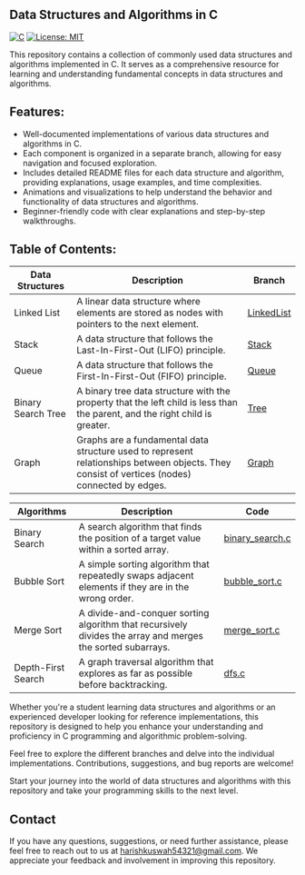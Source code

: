 ## Data Structures and Algorithms in C
[![C](https://img.shields.io/badge/language-C-blue.svg)](https://en.wikipedia.org/wiki/C_(programming_language))  [![License: MIT](https://img.shields.io/badge/License-MIT-gre.svg)](https://opensource.org/licenses/MIT)

This repository contains a collection of commonly used data structures and algorithms implemented in C. It serves as a comprehensive resource for learning and understanding fundamental concepts in data structures and algorithms.

## Features:
- Well-documented implementations of various data structures and algorithms in C.
- Each component is organized in a separate branch, allowing for easy navigation and focused exploration.
- Includes detailed README files for each data structure and algorithm, providing explanations, usage examples, and time complexities.
- Animations and visualizations to help understand the behavior and functionality of data structures and algorithms.
- Beginner-friendly code with clear explanations and step-by-step walkthroughs.

## Table of Contents:
| Data Structures     | Description                                      | Branch |
|---------------------|--------------------------------------------------|------|
| Linked List         | A linear data structure where elements are stored as nodes with pointers to the next element. | [LinkedList](https://github.com/Harish-Kushwah/Data-Structures-and-Algorithms-C/blob/LinkedList/readme.md) |
| Stack               | A data structure that follows the Last-In-First-Out (LIFO) principle. | [Stack](https://github.com/Harish-Kushwah/Data-Structures-and-Algorithms-C/blob/Stack/readme.md) |
| Queue               | A data structure that follows the First-In-First-Out (FIFO) principle. | [Queue](https://github.com/Harish-Kushwah/Data-Structures-and-Algorithms-C/blob/Queue/readme.md) |
| Binary Search Tree  | A binary tree data structure with the property that the left child is less than the parent, and the right child is greater. | [Tree](https://github.com/Harish-Kushwah/Data-Structures-and-Algorithms-C/blob/Tree/readme.md) |
|Graph|Graphs are a fundamental data structure used to represent relationships between objects. They consist of vertices (nodes) connected by edges.|[Graph](src/)|

| Algorithms          | Description                                      | Code |
|---------------------|--------------------------------------------------|------|
| Binary Search       | A search algorithm that finds the position of a target value within a sorted array. | [binary_search.c](src/algorithms/binary_search.c) |
| Bubble Sort         | A simple sorting algorithm that repeatedly swaps adjacent elements if they are in the wrong order. | [bubble_sort.c](src/algorithms/bubble_sort.c) |
| Merge Sort          | A divide-and-conquer sorting algorithm that recursively divides the array and merges the sorted subarrays. | [merge_sort.c](src/algorithms/merge_sort.c) |
| Depth-First Search  | A graph traversal algorithm that explores as far as possible before backtracking. | [dfs.c](src/algorithms/dfs.c) |

Whether you're a student learning data structures and algorithms or an experienced developer looking for reference implementations, this repository is designed to help you enhance your understanding and proficiency in C programming and algorithmic problem-solving.

Feel free to explore the different branches and delve into the individual implementations. Contributions, suggestions, and bug reports are welcome!

Start your journey into the world of data structures and algorithms with this repository and take your programming skills to the next level.

## Contact

If you have any questions, suggestions, or need further assistance, please feel free to reach out to us at harishkuswah54321@gmail.com. 
We appreciate your feedback and involvement in improving this repository.



